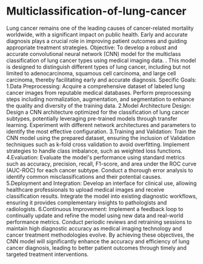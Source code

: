 # Multiclassification-of-lung-cancer
Lung cancer remains one of the leading causes of cancer-related mortality worldwide, with a significant impact on public health. Early and accurate diagnosis plays a crucial role in improving patient outcomes and guiding appropriate treatment strategies. Objective: To develop a robust and accurate convolutional neural network (CNN) model for the multiclass classification of lung cancer types using medical imaging data. . This model is designed to distinguish different types of lung cancer, including but not limited to adenocarcinoma, squamous cell carcinoma, and large cell carcinoma, thereby facilitating early and accurate diagnosis. Specific Goals:
1.Data Preprocessing: Acquire a comprehensive dataset of labeled lung cancer images from reputable medical databases. Perform preprocessing steps including 
normalization, augmentation, and segmentation to enhance the quality and diversity of the training data.
2.Model Architecture Design: Design a CNN architecture optimized for the classification of lung cancer subtypes, potentially leveraging pre-trained models through transfer learning. Experiment with different network architectures and parameters to identify the most effective configuration.
3.Training and Validation: Train the CNN model using the prepared dataset, ensuring the inclusion of Validation techniques such as k-fold cross validation to avoid overfitting. Implement strategies to handle class imbalance, such as weighted loss functions.
4.Evaluation: Evaluate the model's performance using standard metrics such as accuracy, precision, recall, F1-score, and area under the ROC curve (AUC-ROC) for each cancer subtype. Conduct a thorough error analysis to identify common misclassifications and their potential causes.
5.Deployment and Integration: Develop an interface for clinical use, allowing healthcare professionals to upload medical images and receive classification results. Integrate the model into existing diagnostic workflows, ensuring it provides complementary insights to pathologists and radiologists.
6.Continuous Improvement: Implement a feedback loop to continually update and refine the model using new data and real-world performance metrics. Conduct periodic reviews and retraining sessions to maintain high diagnostic accuracy as medical imaging technology and cancer treatment methodologies evolve. By achieving these objectives, the CNN model will significantly enhance the accuracy and efficiency of lung cancer diagnosis, leading to better patient outcomes through timely and targeted treatment interventions.
